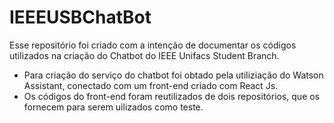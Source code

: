 # IEEEUSBChatBot

Esse repositório foi criado com a intenção de documentar os códigos utilizados na criação do Chatbot do IEEE Unifacs Student Branch.


- Para criação do serviço do chatbot foi obtado pela utiliziação do Watson Assistant, conectado com um front-end criado com React Js.
- Os códigos do front-end foram reutilizados de dois repositórios, que os fornecem para serem uilizados como teste.
